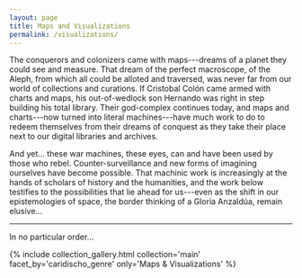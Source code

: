 ```yaml
---
layout: page
title: Maps and Visualizations
permalink: /visualizations/
---
```


The conquerors and colonizers came with maps---dreams of a planet they could see and measure. That dream of the perfect macroscope, of the Aleph, from which all could be alloted and traversed, was never far from our world of collections and curations. If Cristobal Colón came armed with charts and maps, his out-of-wedlock son Hernando was right in step building his total library. Their god-complex continues today, and maps and charts---now turned into literal machines---have much work to do to redeem themselves from their dreams of conquest as they take their place next to our digital libraries and archives. 

And yet... these war machines, these eyes, can and have been used by those who rebel. Counter-surveillance and new forms of imagining ourselves have become possible. That machinic work is increasingly at the hands of scholars of history and the humanities, and the work below testifies to the possibilities that lie ahead for us---even as the shift in our epistemologies of space, the border thinking of a Gloria Anzaldúa, remain elusive...

---

In no particular order... 

{% include collection_gallery.html  collection='main' facet_by='caridischo_genre' only='Maps & Visualizations' %}